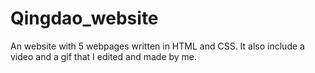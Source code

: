 # Qingdao_website
An website with 5 webpages written in HTML and CSS. It also include a video and a gif that I edited and made by me.   
